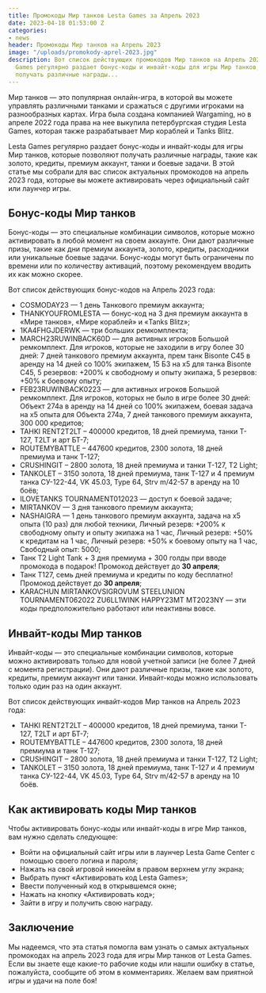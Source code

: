 ```yaml
---
title: Промокоды Мир танков Lesta Games за Апрель 2023
date: 2023-04-18 01:53:00 Z
categories:
- news
header: Промокоды Мир танков на Апрель 2023
image: "/uploads/promokody-aprel-2023.jpg"
description: Вот список действующих промокодов Мир танков на Апрель 2023 года. Lesta
  Games регулярно раздает бонус-коды и инвайт-коды для игры Мир танков, которые позволяют
  получать различные награды...
---
```


Мир танков — это популярная онлайн-игра, в которой вы можете управлять различными танками и сражаться с другими игроками на разнообразных картах. Игра была создана компанией Wargaming, но в апреле 2022 года права на нее выкупила петербургская студия Lesta Games, которая также разрабатывает Мир кораблей и Tanks Blitz.

Lesta Games регулярно раздает бонус-коды и инвайт-коды для игры Мир танков, которые позволяют получать различные награды, такие как золото, кредиты, премиум аккаунт, танки и боевые задачи. В этой статье мы собрали для вас список актуальных промокодов на апрель 2023 года, которые вы можете активировать через официальный сайт или лаунчер игры.

## Бонус-коды Мир танков

Бонус-коды — это специальные комбинации символов, которые можно активировать в любой момент на своем аккаунте. Они дают различные призы, такие как дни премиум аккаунта, золото, кредиты, расходники или уникальные боевые задачи. Бонус-коды могут быть ограничены по времени или по количеству активаций, поэтому рекомендуем вводить их как можно скорее.

Вот список действующих бонус-кодов на Апрель 2023 года:

- COSMODAY23 — 1 день Танкового премиум аккаунта;
- THANKYOUFROMLESTA — бонус-код на 3 дня премиум аккаунта в «Мире танков», «Мире кораблей» и «Tanks Blitz»;
- 1KA4FHGJDERWK — три больших ремкомплекта;
- MARCH23RUWINBACK60D — для активных игроков Большой ремкомплект. Для игроков, которые не заходили в игру более 30 дней: 7 дней танкового премиум аккаунта, прем танк Bisonte C45 в аренду на 14 дней со 100% экипажем, 15 БЗ на x5 для танка Bisonte C45, 5 резервов: +200% к свободному и опыту экипажа, 5 резервов: +50% к боевому опыту;
- FEB23RUWINBACK0223 — для активных игроков Большой ремкомплект. Для игроков, которых не было в игре более 30 дней: Объект 274а в аренду на 14 дней со 100% экипажем, боевая задача на x5 опыта для Объекта 274а, 7 дней танкового премиум аккаунта, 300 000 кредитов;
- TAHKI RENT2T2LT – 400000 кредитов, 18 дней премиума, танки T-127, T2LT и арт БТ-7;
- ROUTEMYBATTLE – 447600 кредитов, 2300 золота, 18 дней премиума и танк T-127;
- CRUSHINGIT – 2800 золота, 18 дней премиума и танки T-127, T2 Light;
- TANKOLET – 3150 золота, 18 дней премиума, танк T-127 и 4 премиум танка СУ-122-44, VK 45.03, Type 64, Strv m/42-57 в аренду на 10 боёв;
- ILOVETANKS TOURNAMENT012023 — доступ к боевой задаче;
- MIRTANKOV — 3 дня танкового премиум аккаунта;
- NASHAIGRA — 1 день танкового премиум аккаунта, задача на x5 опыта (10 раз) для любой техники, Личный резерв: +200% к свободному опыту и опыту экипажа на 1 час, Личный резерв: +50% к кредитам на 1 час, Личный резерв: +50% к боевому опыту на 1 час, Свободный опыт: 5000;
- Танк T2 Light Tank + 3 дня премиума + 300 голды при вводе промокода в подарок! Промокод действует до **30 апреля**;
- Танк T127, семь дней премиума и кредиты по коду бесплатно! Промокод действует до **30 апреля**;
- KARACHUN MIRTANKOVSIGROVUM STEELUNION TOURNAMENT062022 ZU6LL1WINK HAPPY23MT MT2023NY — эти коды предположительно работают или неактивны вовсе.

## Инвайт-коды Мир танков

Инвайт-коды — это специальные комбинации символов, которые можно активировать только для новой учетной записи (не более 7 дней с момента регистрации). Они дают различные призы, такие как золото, кредиты, премиум аккаунт или танки. Инвайт-коды можно использовать только один раз на один аккаунт.

Вот список действующих инвайт-кодов Мир танков на Апрель 2023 года:

- TAHKI RENT2T2LT – 400000 кредитов, 18 дней премиума, танки T-127, T2LT и арт БТ-7;
- ROUTEMYBATTLE – 447600 кредитов, 2300 золота, 18 дней премиума и танк T-127;
- CRUSHINGIT – 2800 золота, 18 дней премиума и танки T-127, T2 Light;
- TANKOLET – 3150 золота, 18 дней премиума, танк T-127 и 4 премиум танка СУ-122-44, VK 45.03, Type 64, Strv m/42-57 в аренду на 10 боёв.

## Как активировать коды Мир танков

Чтобы активировать бонус-коды или инвайт-коды в игре Мир танков, вам нужно сделать следующее:

- Войти на официальный сайт игры или в лаунчер Lesta Game Center с помощью своего логина и пароля;
- Нажать на свой игровой никнейм в правом верхнем углу экрана;
- Выбрать пункт «Активировать код Lesta Games»;
- Ввести полученный код в открывшемся окне;
- Нажать на кнопку «Активировать код»;
- Зайти в игру и получить свою награду.

## Заключение

Мы надеемся, что эта статья помогла вам узнать о самых актуальных промокодах на апрель 2023 года для игры Мир танков от Lesta Games. Если вы знаете еще какие-то рабочие коды или нашли ошибку в статье, пожалуйста, сообщите об этом в комментариях. Желаем вам приятной игры и удачи на поле боя!